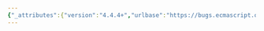 ```yaml
---
{"_attributes":{"version":"4.4.4+","urlbase":"https://bugs.ecmascript.org/","maintainer":"dherman@mozilla.com"},"bug":{"bug_id":2311,"creation_ts":"2013-11-15 17:07:00 -0800","short_desc":"24.1.1.2: upright \"arrayBuffer\"","delta_ts":"2014-06-02 11:34:18 -0700","product":"Draft for 6th Edition","component":"editorial issue","version":"Rev 21: November 8, 2013 Draft","rep_platform":"All","op_sys":"All","bug_status":"RESOLVED","resolution":"FIXED","priority":"Normal","bug_severity":"normal","everconfirmed":true,"reporter":{"uid":"jmdyck","name":"Michael Dyck"},"assigned_to":{"uid":"allen","name":"Allen Wirfs-Brock"},"long_desc":[{"commentid":6826,"comment_count":0,"who":{"uid":"jmdyck","name":"Michael Dyck"},"bug_when":"2013-11-15 17:07:10 -0800","thetext":"In 24.1.1.2 \"SetArrayBufferData(arrayBuffer, bytes)\",\nstep 1 says:\n    ReturnIfAbrupt(arrayBuffer).\nwhere 'arrayBuffer' is in an upright font.\n\nChange it to an italic font."},{"commentid":8453,"comment_count":1,"who":{"uid":"allen","name":"Allen Wirfs-Brock"},"bug_when":"2014-05-14 16:15:36 -0700","thetext":"fixed in rev25 editor's draft"},{"commentid":8819,"comment_count":2,"who":{"uid":"jmdyck","name":"Michael Dyck"},"bug_when":"2014-06-02 11:34:18 -0700","thetext":"confirmed fixed."}]}}
---
```

